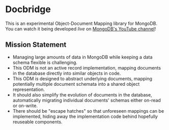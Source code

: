 # Docbridge

This is an experimental Object-Document Mapping library for MongoDB.
You can watch it being developed *live* on [MongoDB's YouTube channel](https://www.youtube.com/@MongoDB)!

## Mission Statement

* Managing large amounts of data in MongoDB while keeping a data schema flexible is challenging.
* This ODM is not an active record implementation, mapping documents in the database directly into similar objects in code.
* This ODM *is* designed to abstract underlying documents, mapping potentially multiple document schemata into a shared object representation.
* It should also simplify the evolution of documents in the database, automatically migrating individual documents' schemas either on-read or on-write.
* There should be "escape hatches" so that unforeseen mappings can be implemented, hiding away the implementation code behind hopefully reuseable components.

